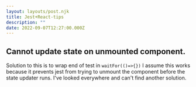 ```yaml
---
layout: layouts/post.njk
title: Jest+React-tips
description: ""
date: 2022-09-07T12:27:00.000Z
---
```


## Cannot update state on unmounted component.
Solution to this is to wrap end of test in ```waitFor(()=>{})``` I assume this works because it prevents jest from trying to unmount the component before the state updater runs. I've looked everywhere and can't find another solution.
